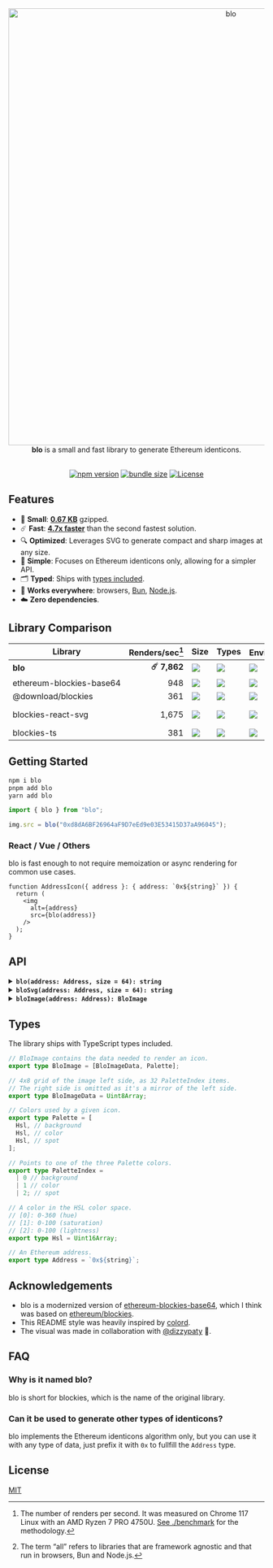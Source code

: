 <div align="center">
<img width="860" alt="blo" src="https://github.com/bpierre/blo/assets/36158/7ddc0bf0-076d-4c5a-8624-cc8646e4c5aa">
  <br><strong>blo</strong> is a small and fast library to generate Ethereum identicons.
  <br><br>
</div>

<p align=center><a href="https://www.npmjs.com/package/blo"><img src="https://badgen.net/npm/v/blo" alt="npm version"></a> <a href="https://bundlejs.com/?q=blo"><img src="https://deno.bundlejs.com/badge?q=blo" alt="bundle size"></a> <a href="https://github.com/bpierre/blo/blob/main/LICENSE"><img src="https://badgen.net/github/license/bpierre/blo" alt="License"></a></p>

## Features

- 🐥 **Small**: **[0.67 KB](https://bundlejs.com/?bundle&q=blo)** gzipped.
- ☄️ **Fast**: **[4.7x faster](#library-comparison)** than the second fastest solution.
- 🔍 **Optimized**: Leverages SVG to generate compact and sharp images at any size.
- 💆 **Simple**: Focuses on Ethereum identicons only, allowing for a simpler API.
- 🗂 **Typed**: Ships with [types included](#types).
- 👫 **Works everywhere**: browsers, [Bun](https://bun.sh/), [Node.js](http://nodejs.org/).
- ☁️ **Zero dependencies**.

## Library Comparison

| Library                               |             Renders/sec[^1] | Size                                                                                                       | Types                                        | Environment[^2]                                |   Rendering |
| ------------------------------------- | --------------------------: | ---------------------------------------------------------------------------------------------------------- | -------------------------------------------- | ---------------------------------------------- | ----------: |
| <b>blo</b>                            | <nobr><b>☄️ 7,862</b></nobr> | [![](https://img.shields.io/badge/0.67kB-6ead0a)](https://bundlejs.com/?bundle&q=blo)                      | ![](https://img.shields.io/badge/yes-6ead0a) | ![](https://img.shields.io/badge/all-6ead0a)   |         SVG |
| <nobr>ethereum-blockies-base64</nobr> |                         948 | [![](https://img.shields.io/badge/2.75kB-ee4433)](https://bundlejs.com/?bundle&q=ethereum-blockies-base64) | ![](https://img.shields.io/badge/no-ee4433)  | ![](https://img.shields.io/badge/all-6ead0a)   |         PNG |
| <nobr>@download/blockies</nobr>       |                         361 | [![](https://img.shields.io/badge/0.67kB-6ead0a)](https://bundlejs.com/?bundle&q=%6ead0a%2Fblockies)       | ![](https://img.shields.io/badge/no-ee4433)  | ![](https://img.shields.io/badge/dom-ee4433)   |      Canvas |
| <nobr>blockies-react-svg</nobr>       |                       1,675 | [![](https://img.shields.io/badge/4kB-ee4433)](https://bundlejs.com/?bundle&q=blockies-react-svg)          | ![](https://img.shields.io/badge/yes-6ead0a) | ![](https://img.shields.io/badge/react-ee4433) | SVG (React) |
| <nobr>blockies-ts</nobr>              |                         381 | [![](https://img.shields.io/badge/1.31kB-6ead0a)](https://bundlejs.com/?bundle&q=blockies-ts)              | ![](https://img.shields.io/badge/yes-6ead0a) | ![](https://img.shields.io/badge/dom-ee4433)   |      Canvas |

[^1]: The number of renders per second. It was measured on Chrome 117 Linux with an AMD Ryzen 7 PRO 4750U. [See ./benchmark](./benchmark) for the methodology.

[^2]: The term “all” refers to libraries that are framework agnostic and that run in browsers, Bun and Node.js.

## Getting Started

```sh
npm i blo
pnpm add blo
yarn add blo
```

```ts
import { blo } from "blo";

img.src = blo("0xd8dA6BF26964aF9D7eEd9e03E53415D37aA96045");
```

### React / Vue / Others

blo is fast enough to not require memoization or async rendering for common use cases.

```tsx
function AddressIcon({ address }: { address: `0x${string}` }) {
  return (
    <img
      alt={address}
      src={blo(address)}
    />
  );
}
```

## API

<details>
<summary><b><code>blo(address: Address, size = 64): string</code></b></summary>
<br>

Get a data URI string representing the identicon as an SVG image.

The `size` paramater shouldn’t usually be needed, as the image will stay sharp no matter what the size of the `img` element is.

Example:

```ts
import { blo } from "blo";

img.src = blo(address); // size inside the SVG defaults to 64px
img2.src = blo(address, 24); // set it to 24px
```

</details>

<details>
<summary><b><code>bloSvg(address: Address, size = 64): string</code></b></summary>
<br>

Same as above except it returns the SVG code instead of a data URI string.

</details>

<details>
<summary><b><code>bloImage(address: Address): BloImage</code></b></summary>
<br>

Get a `BloImage` data structure that can be used to render the image in different formats.

See [`src/svg.ts`](./src/svg.ts) for an example of how to use it.

</details>

## Types

The library ships with TypeScript types included.

```ts
// BloImage contains the data needed to render an icon.
export type BloImage = [BloImageData, Palette];

// 4x8 grid of the image left side, as 32 PaletteIndex items.
// The right side is omitted as it's a mirror of the left side.
export type BloImageData = Uint8Array;

// Colors used by a given icon.
export type Palette = [
  Hsl, // background
  Hsl, // color
  Hsl, // spot
];

// Points to one of the three Palette colors.
export type PaletteIndex =
  | 0 // background
  | 1 // color
  | 2; // spot

// A color in the HSL color space.
// [0]: 0-360 (hue)
// [1]: 0-100 (saturation)
// [2]: 0-100 (lightness)
export type Hsl = Uint16Array;

// An Ethereum address.
export type Address = `0x${string}`;
```

## Acknowledgements

- blo is a modernized version of [ethereum-blockies-base64](https://github.com/MyCryptoHQ/ethereum-blockies-base64), which I think was based on [ethereum/blockies](https://github.com/ethereum/blockies).
- This README style was heavily inspired by [colord](https://github.com/omgovich/colord).
- The visual was made in collaboration with [@dizzypaty](https://twitter.com/dizzypaty) 💖.

## FAQ

### Why is it named blo?

blo is short for blockies, which is the name of the original library.

### Can it be used to generate other types of identicons?

blo implements the Ethereum identicons algorithm only, but you can use it with any type of data, just prefix it with `0x` to fullfill the `Address` type.

## License

[MIT](./LICENSE)

